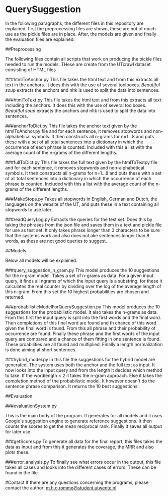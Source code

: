 # QuerySuggestion

In the following paragraphs, the different files in this repository are explained, first the preprocessing files are shown, these are not of much use as the pickle files are in place. After, the models are given and finally the evaluation files are explained.

##Preprocessing

The following files contain all scripts that work on producing the pickle files needed to run the models. THese are create from the UTcrawl dataset consisting of HTML files

###htmlToAnchor.py
This file takes the html text and from this extracts all text in the anchors. It does this with the use of several toolboxes. _Beautiful soup_ extracts the anchors and nltk is used to split the data into sentences.

###htmlToText.py
This file takes the html text and from this extracts all text including the anchors. It does this with the use of several toolboxes. _Beautiful soup_ extracts the anchors and nltk is used to split the data into sentences.

###anchorToDict.py
This file takes the anchor text given by the htmlToAnchor.py file and for each sentence, it removes stopwords and non-alphabetical symbols. It then constructs all n-grams for n=1...8 and puts these with a set of all total sentences into a dictionary in which the occurrence of each phrase is counted. Included with this a list with the average count of the n-grams of the different lengths.

###fullToDict.py
This file takes the full text given by the htmlToTextpy file and for each sentence, it removes stopwords and non-alphabetical symbols. It then constructs all n-grams for n=1...8 and puts these with a set of all total sentences into a dictionary in which the occurrence of each phrase is counted. Included with this a list with the average count of the n-grams of the different lengths.

###MakeStops.py
Takes all stopwords in English, German and Dutch, the languages on the website of the UT, and puts these in a text containing all stopwords to use later.

###readQueryLog.py
Extracts the queries for the test set. Does this by taking the phrases from the json file and saves them in a text and pickle file for use as test set. It only takes phrase longer than 3 characters to be sure that the systems work and also does not ake sentences longer than 8 words, as these are not good queries to suggest.

##Models

Below all models will be explained. 

###query_suggestion_n_gram.py
This model produces the 10 suggestions for the n-gram model. Takes a set of n-grams as data. For a given input query, it finds all ngrams of which the input query is a substring. for these it calculates the real counter by dividing over the log of the average length of this n-gram. From this set the 10 highest probabilities are chosen and returned.

###probabilisticModelForQuerySuggestion.py
This model produces the 10 suggestions for the probabilistic model. It also takes the n-grams as data. From this first the input query is split into the first words and the final word. Then completions of this final word are found and th chance of this word given the final word is found. From this all phrase and their probability of occurrence are found. Finally these phrase and the first words of the input query are compared and a chance of them fitting in one sentence is found. These proabilities are all found and multiplied. Finally a length normalization is done aiming at short sentences.

###hybrid_model.py
In this file the suggestions for the hybrid model are generated. The system uses both the anchor and the full text as input. It now looks into the input query and from the length it decides which method to take. If the wordlength < 2 it takes the n-gram approach.
Else it takes the completion method of the probabilistic model. It however doesn't do the sentence phrase comparison. It returns the 10 best suggestions.

##Evaluation

###evaluationSystem.py

This is the main body of the program. It generates for all models and it uses Google's suggestion engine to generate reference suggestions. It then counts the scores to get the mean reciprocal rank. Finally it saves all output for later use.

###getScores.py
To generate all data for the final report, this files takes the data as input and from this it generates the coverage, the MRR and also plots these. 

###error_analysis.py
To finally see what errors occur in the output, this file takes all cases and looks into the different cases of errors.
These can be found in the file.

#Contact
If there are any questions concerning the programs, please contact the author: m.h.g.romme@student.utwente.nl

